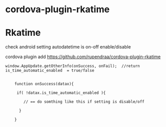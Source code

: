 # cordova-plugin-rkatime


# Rkatime

check android setting autodatetime is on-off enable/disable

cordova plugin add https://github.com/rupendraa/cordova-plugin-rkatime


	window.AppUpdate.getOtherInfo(onSuccess, onFail);  //return is_time_automatic_enabled  = true/false


		function onSuccess(datax){

		 if( !datax.is_time_automatic_enabled ){

			// == do somthing like this if setting is disable/off 

		  }

		}

 
